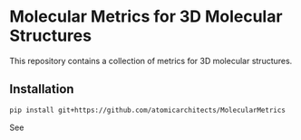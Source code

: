 # Molecular Metrics for 3D Molecular Structures

This repository contains a collection of metrics for 3D molecular structures. 

## Installation

```bash
pip install git+https://github.com/atomicarchitects/MolecularMetrics
```

See 